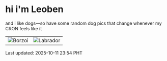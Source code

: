 # hi i'm Leoben

and i like dogs—so have some random dog pics that change whenever my CRON feels like it

|  |  |
|--------|----------|
| ![Borzoi](https://random-dog-vercel.vercel.app/api/random-borzoi?v=1760198090) | ![Labrador](https://random-dog-vercel.vercel.app/api/random-labrador?v=1760198090) |

Last updated: 2025-10-11 23:54 PHT
